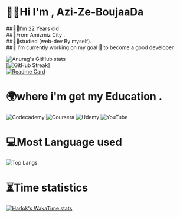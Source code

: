 # 👨‍💻Hi I'm , Azi-Ze-BoujaaDa

##🙋‍♂️I'm 22 Years old .</br>
##🌄From Amizmiz City .</br>
##👨‍🎓studied (web-dev By myself).</br>
##🔭 I’m currently working on my goal 🎯 to become a good developer</br>

![Anurag's GitHub stats](https://github-readme-stats.vercel.app/api?username=aziz-boujaada&show_icons=true&theme=radical)</br>
[![GitHub Streak](https://streak-stats.demolab.com?user=aziz-boujaada&theme=radical&hide_border=true&border_radius=4)]</br>
[![Readme Card](https://github-readme-stats.vercel.app/api/pin/?username=aziz-boujaada&repo=Azi-Ze-BoujaaDa)](https://github.com/aziz-boujaada/Azi-Ze-BoujaaDa.git)</br>



# 🌍where i'm get my Education .</br>

![Codecademy](https://img.shields.io/badge/Codecademy-FFF0E5?style=for-the-badge&logo=codecademy&logoColor=1F243A)
![Coursera](https://img.shields.io/badge/Coursera-%230056D2.svg?style=for-the-badge&logo=Coursera&logoColor=white)
![Udemy](https://img.shields.io/badge/Udemy-A435F0?style=for-the-badge&logo=Udemy&logoColor=white)
![YouTube](https://img.shields.io/badge/YouTube-%23FF0000.svg?style=for-the-badge&logo=YouTube&logoColor=white)


 # 💻Most Language used
![Top Langs](https://github-readme-stats.vercel.app/api/top-langs/?username=aziz-boujaada&progress=true)
# ⏳Time statistics
[![Harlok's WakaTime stats](https://github-readme-stats.vercel.app/api/wakatime?username=azizboujaada12)](https://github.com/aziz-boujaada/Azi-Ze-BoujaaDa.git)


